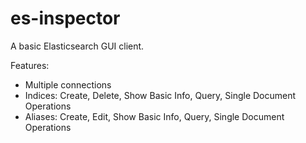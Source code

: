 # es-inspector
A basic Elasticsearch GUI client.

Features:
* Multiple connections
* Indices: Create, Delete, Show Basic Info, Query, Single Document Operations
* Aliases: Create, Edit, Show Basic Info, Query, Single Document Operations

